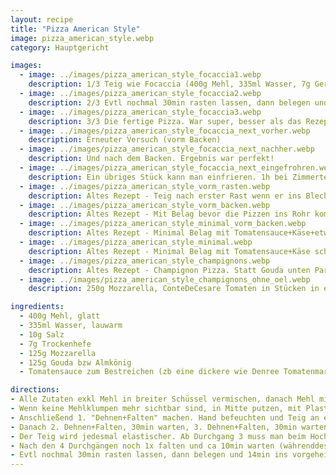 ```yaml
---
layout: recipe
title: "Pizza American Style"
image: pizza_american_style.webp
category: Hauptgericht

images:
  - image: ../images/pizza_american_style_focaccia1.webp
    description: 1/3 Teig wie Focaccia (400g Mehl, 335ml Wasser, 7g Germ, 10g Salz) und auf 1 großen Blech. Paar Mal falten, am Schluss noch 1x falten und ca 10min warten (währendeesen Backpapier mit Olivenöl einreiben, dann Teig rausheben und in Mitte geben. 10min warten (macht Teig wieder formbar) und in die Ecken ziehen damit ca das gesamte Blech bedeckt ist.
  - image: ../images/pizza_american_style_focaccia2.webp
    description: 2/3 Evtl nochmal 30min rasten lassen, dann belegen und 14min ins vorgeheizte Backrohr (280°C Ober/Unter Hitze) geben. Evtl nach 10min kurz Dampf rauslassen
  - image: ../images/pizza_american_style_focaccia3.webp
    description: 3/3 Die fertige Pizza. War super, besser als das Rezept hier!
  - image: ../images/pizza_american_style_focaccia_next_vorher.webp
    description: Erneuter Versuch (vorm Backen)
  - image: ../images/pizza_american_style_focaccia_next_nachher.webp
    description: Und nach dem Backen. Ergebnis war perfekt!
  - image: ../images/pizza_american_style_focaccia_next_eingefrohren.webp
    description: Ein übriges Stück kann man einfrieren. 1h bei Zimmertemperatur auftauen lassen, dann bei 200°C Heißluft 10-15min aufbacken
  - image: ../images/pizza_american_style_vorm_rasten.webp
    description: Altes Rezept - Teig nach erster Rast wenn er ins Blech gegeben wurde
  - image: ../images/pizza_american_style_vorm_backen.webp
    description: Altes Rezept - Mit Belag bevor die Pizzen ins Rohr kommen
  - image: ../images/pizza_american_style_minimal_vorm_backen.webp
    description: Altes Rezept - Minimal Belag mit Tomatensauce+Käse+etwas Oregano ist am Besten! Mozzarella als ganze Kugeln zerfließen perfekt (siehe nächstes Bild)
  - image: ../images/pizza_american_style_minimal.webp
    description: Altes Rezept - Minimal Belag mit Tomatensauce+Käse schmeckt auch super. Rezept war normaler Pizzateig den wir dann doch erst am nächsten Tag essen wollten (daher Teig als Kugel in Olivenöl im Kühlschrank aufgehoben)
  - image: ../images/pizza_american_style_champignons.webp
    description: Altes Rezept - Champignon Pizza. Statt Gouda unten Parmesan+Tomatensauce vermischt ist auch gut aber Parmesan schmeckt zu sehr hervor. Das Bild zeigt das alte Rezept mit 2 kleinen Blech die man etwas überlappen muss damit sie sich im Backrohr ausgehen
  - image: ../images/pizza_american_style_champignons_ohne_oel.webp
    description: 250g Mozzarella, ConteDeCesare Tomaten in Stücken in extra dickem Saft, KEIN Öl auf Teig oder Backpapier. Ergebnis war unten trotzdem resch, sehr gut aber leider zu flüssig. Vmtl wegen Champignons + Mozzarella (nicht abgetropft)

ingredients:
  - 400g Mehl, glatt
  - 335ml Wasser, lauwarm
  - 10g Salz
  - 7g Trockenhefe
  - 125g Mozzarella
  - 125g Gouda bzw Almkönig
  - Tomatensauce zum Bestreichen (zb eine dickere wie Denree Tomatenmark mit flüssiger Sauce vermischen oder nur Mutti)

directions:
- Alle Zutaten exkl Mehl in breiter Schüssel vermischen, danach Mehl mit Teigkarte dazumischen.
- Wenn keine Mehlklumpen mehr sichtbar sind, in Mitte putzen, mit Plastikfolie zudecken und 30min rasten lassen
- Anschließend 1. "Dehnen+Falten" machen. Hand befeuchten und Teig an einem Eck heben und drüberschlagen, Schlüssel 1/4 drehen und erneut machen etc. Nach 4x ist der gesamte Teig 1x umgefalten und man wartet 30min
- Danach 2. Dehnen+Falten, 30min warten, 3. Dehnen+Falten, 30min warten, 4. Dehnen+Falten, 30min warten (könnte man noch öfters wiederholen)
- Der Teig wird jedesmal elastischer. Ab Durchgang 3 muss man beim Hochziehen des Teigs leicht wackeln damit er sich besser falten lässt
- Nach den 4 Durchgängen noch 1x falten und ca 10min warten (währenddessen Backpapier mit Olivenöl einreiben, dann Teig rausheben und in Mitte geben. 10min warten (macht Teig wieder formbar) und in die Ecken ziehen damit ca das gesamte Blech bedeckt ist.
- Evtl nochmal 30min rasten lassen, dann belegen und 14min ins vorgeheizte Backrohr (280°C Ober/Unter Hitze) geben. Evtl nach 10min kurz Dampf rauslassen
---
```

